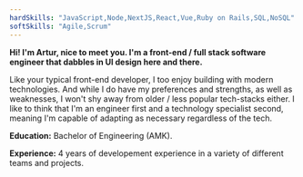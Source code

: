 ```yaml
---
hardSkills: "JavaScript,Node,NextJS,React,Vue,Ruby on Rails,SQL,NoSQL"
softSkills: "Agile,Scrum"
---
```


**Hi! I'm Artur, nice to meet you. I'm a front-end / full stack software engineer that dabbles in UI design here and there.**

Like your typical front-end developer, I too enjoy building with modern technologies. And while I do have my preferences and strengths, as well as weaknesses, I won't shy away from older / less popular tech-stacks either. I like to think that I'm an engineer first and a technology specialist second, meaning I'm capable of adapting as necessary regardless of the tech.

**Education:** Bachelor of Engineering (AMK).

**Experience:** 4 years of developement experience in a variety of different teams and projects.
